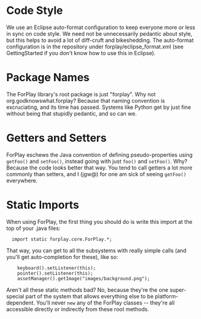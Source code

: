 # Code Style #

We use an Eclipse auto-format configuration to keep everyone more or less in sync on code style. We need not be unnecessarily pedantic about style, but this helps to avoid a lot of diff-cruft and bikeshedding. The auto-format configuration is in the repository under forplay/eclipse\_format.xml (see GettingStarted if you don't know how to use this in Eclipse).

# Package Names #

The ForPlay library's root package is just "forplay". Why not org.godknowswhat.forplay? Because that naming convention is excruciating, and its time has passed. Systems like Python get by just fine without being that stupidly pedantic, and so can we.

# Getters and Setters #

ForPlay eschews the Java convention of defining pseudo-properties using `getFoo()` and `setFoo()`, instead going with just `foo()` and `setFoo()`. Why? Because the code looks better that way. You tend to call getters a lot more commonly than setters, and I (jgw@) for one am sick of seeing `getFoo()` everywhere.

# Static Imports #

When using ForPlay, the first thing you should do is write this import at the top of your .java files:

```
  import static forplay.core.ForPlay.*;
```

That way, you can get to all the subsystems with really simple calls (and you'll get auto-completion for these), like so:

```
    keyboard().setListener(this);
    pointer().setListener(this);
    assetManager().getImage("images/background.png");
```

Aren't all these static methods bad? No, because they're the one super-special part of the system that allows everything else to be platform-dependent. You'll never `new` any of the ForPlay classes -- they're all accessible directly or indirectly from these root methods.